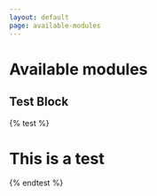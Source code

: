 ```yaml
---
layout: default
page: available-modules
---
```


# Available modules

## Test Block

{% test %}
# This is a test
{% endtest %}
